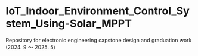 # IoT_Indoor_Environment_Control_System_Using-Solar_MPPT
Repository for electronic engineering capstone design and graduation work (2024. 9 〜 2025. 5)
